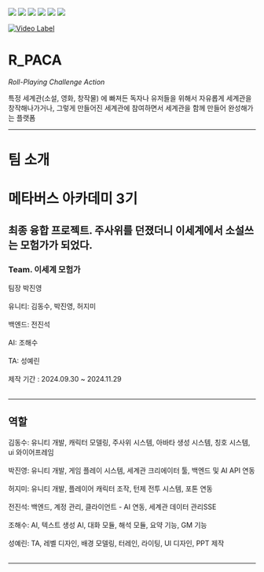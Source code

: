 <img src="https://img.shields.io/badge/unity-%23000000.svg?&style=for-the-badge&logo=unity&logoColor=white" /> <img src="https://img.shields.io/badge/blender-%23F5792A.svg?&style=for-the-badge&logo=blender&logoColor=white"/> <img src="https://img.shields.io/badge/Photon-004480?style=for-the-badge&logo=photon&logoColor=white"/> <img src="https://img.shields.io/badge/Github-181717?style=for-the-badge&logo=github&logoColor=white"/> <img src="https://img.shields.io/badge/ChatGPT_4o-0066FF?style=for-the-badge&logo=chatbot&logoColor=white"/> <img src="https://img.shields.io/badge/Swagger-85EA2D?style=for-the-badge&logo=swagger&logoColor=black"/>

[![Video Label](http://img.youtube.com/vi/WVRnNTGtYiE/0.jpg)](https://youtu.be/WVRnNTGtYiE)

# **R_PACA**

  _Roll-Playing Challenge Action_  

특정 세계관(소설, 영화, 창작물) 에 빠져든 독자나 유저들을 위해서 
자유롭게 세계관을 창작해나가거나, 그렇게 만들어진 세계관에 참여하면서 세계관을 함께 만들어 완성해가는 플랫폼

---
# 팀 소개 
<h1>메타버스 아카데미 3기</h1>

<h2>최종 융합 프로젝트. 주사위를 던졌더니 이세계에서 소설쓰는 모험가가 되었다.</h2>

<h3>Team. 이세계 모험가</h3>

팀장 박진영<br><br>
유니티: 김동수, 박진영, 허지미<br><br>
백엔드: 전진석<br><br>
AI: 조해수<br><br>
TA: 성예린<br><br>
제작 기간 : 2024.09.30 ~ 2024.11.29<br><br>

---
<h2>역할</h2>
김동수: 유니티 개발, 캐릭터 모델링, 주사위 시스템, 아바타 생성 시스템, 칭호 시스템, ui 와이어프레임<br><br>
박진영: 유니티 개발, 게임 플레이 시스템, 세계관 크리에이터 툴, 백엔드 및 AI API 연동<br><br>
허지미: 유니티 개발, 플레이어 캐릭터 조작, 턴제 전투 시스템, 포톤 연동<br><br>
전진석: 백엔드, 계정 관리, 클라이언트 - AI 연동, 세계관 데이터 관리SSE<br><br>
조해수: AI, 텍스트 생성 AI, 대화 모듈, 해석 모듈, 요약 기능, GM 기능<br><br>
성예린: TA, 레벨 디자인, 배경 모델링, 터레인, 라이팅, UI 디자인, PPT 제작<br><br>

---
